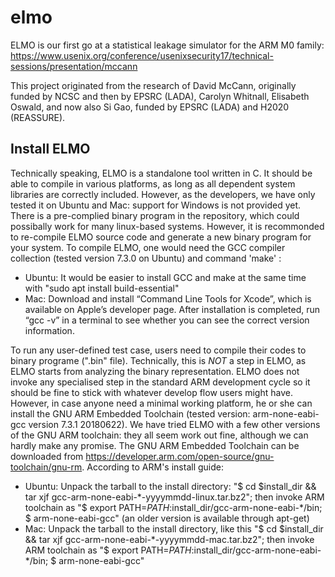 # elmo

ELMO is our first go at a statistical leakage simulator for the ARM M0 family: https://www.usenix.org/conference/usenixsecurity17/technical-sessions/presentation/mccann

This project originated from the research of David McCann, originally funded by NCSC and then by EPSRC (LADA), Carolyn Whitnall, Elisabeth Oswald, and now also Si Gao, funded by EPSRC (LADA) and H2020 (REASSURE).

## Install ELMO
Technically speaking, ELMO is a standalone tool written in C. It should be able to compile in various platforms, as long as all dependent system libraries are correctly included. However, as the developers, we have only tested it on Ubuntu and Mac: support for Windows is not provided yet. There is a pre-complied binary program in the repository, which could possibally work for many linux-based systems. However, it is recommonded to re-compile ELMO source code and generate a new binary program for your system. To compile ELMO, one would need the GCC compiler collection (tested version 7.3.0 on Ubuntu) and command 'make' :
- Ubuntu: It would be easier to install GCC and make at the same time with "sudo apt install build-essential"
- Mac: Download and install “Command Line Tools for Xcode”, which is available on Apple’s developer page. After installation is completed, run “gcc -v” in a terminal to see whether you can see the correct version information.

To run any user-defined test case, users need to compile their codes to binary programe (".bin" file).  Technically, this is *NOT* a step in ELMO, as ELMO starts from analyzing the binary representation. ELMO does not invoke any specialised step in the standard ARM development cycle so it should be fine to stick with whatever develop flow users might have. However, in case anyone need a minimal working platform, he or she can install the GNU ARM Embedded Toolchain (tested version: arm-none-eabi-gcc version 7.3.1 20180622). We have tried ELMO with a few other versions of the GNU ARM toolchain: they all seem work out fine, although we can hardly make any promise.  The GNU ARM Embedded Toolchain can be downloaded from https://developer.arm.com/open-source/gnu-toolchain/gnu-rm. According to ARM's install guide:
- Ubuntu: Unpack the tarball to the install directory: "$ cd $install_dir && tar xjf gcc-arm-none-eabi-*-yyyymmdd-linux.tar.bz2"; then invoke ARM toolchain as "$ export PATH=$PATH:$install_dir/gcc-arm-none-eabi-*/bin; $ arm-none-eabi-gcc" (an older version is available through apt-get)
- Mac: Unpack the tarball to the install directory, like this "$ cd $install_dir && tar xjf gcc-arm-none-eabi-*-yyyymmdd-mac.tar.bz2"; then invoke ARM toolchain as "$ export PATH=$PATH:$install_dir/gcc-arm-none-eabi-*/bin; $ arm-none-eabi-gcc"

